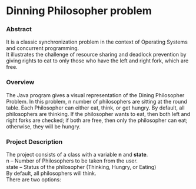 <h1>Dinning Philosopher problem</h1>

<h3>Abstract</h3>
<div>It is a classic synchronization problem in the context of Operating Systems and concurrent programming.</div>
<div>It illustrates the challenge of resource sharing and deadlock prevention by giving rights to eat to only those who have the left and right fork, which are free.</div>
<h3>Overview</h3>
<div>The Java program gives a visual representation of the Dining Philosopher
Problem. In this problem, n number of philosophers are sitting at the round table.
Each Philosopher can either eat, think, or get hungry. By default, all philosophers
are thinking. If the philosopher wants to eat, then both left and right forks are
checked; if both are free, then only the  philosopher can eat; otherwise, they will be
hungry. </div>
<h3>Project Description</h3>
<div>The project consists of a class with a variable <b>n</b> and <b>state</b>.</div>
<div>n – Number of Philosophers to be taken from the user. 
</div>
<div>state – Status of the philosopher (Thinking, Hungry, or Eating) </div>
<div>By default, all philosophers will think.</div>
<div>There are two options: </div>

